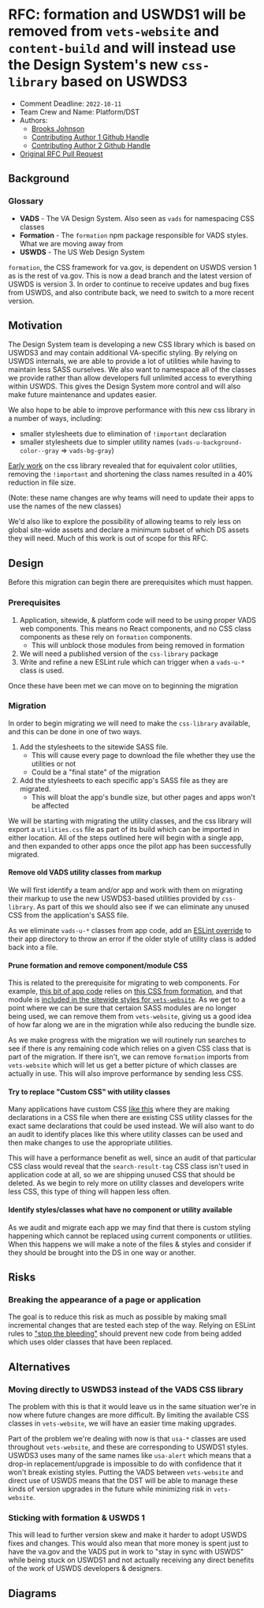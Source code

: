 # RFC: formation and USWDS1 will be removed from `vets-website` and `content-build` and will instead use the Design System's new `css-library` based on USWDS3

* Comment Deadline: `2022-10-11`
* Team Crew and Name: Platform/DST
* Authors:
  * [Brooks Johnson](https://github.com/bkjohnson)
  * [Contributing Author 1 Github Handle](https://github.com/ContributingAuthor1Handle)
  * [Contributing Author 2 Github Handle](https://github.com/ContributingAuthor2Handle)
* [Original RFC Pull Request](https://github.com/department-of-veterans-affairs/va.gov-platform-arch/pull/-1)

## Background

### Glossary

- **VADS** - The VA Design System. Also seen as `vads` for namespacing CSS classes
- **Formation** - The `formation` npm package responsible for VADS styles. What we are moving away from
- **USWDS** - The US Web Design System

`formation`, the CSS framework for va.gov, is dependent on USWDS version 1 as is the rest of va.gov. This is now a dead branch and the latest version of USWDS is version 3.
In order to continue to receive updates and bug fixes from USWDS, and also contribute back, we need to switch to a more recent version.

## Motivation

The Design System team is developing a new CSS library which is based on USWDS3 and may contain additional VA-specific styling.
By relying on USWDS internals, we are able to provide a lot of utilities while having to maintain less SASS ourselves.
We also want to namespace all of the classes we provide rather than allow developers full unlimited access to everything within USWDS.
This gives the Design System more control and will also make future maintenance and updates easier.

We also hope to be able to improve performance with this new css library in a number of ways, including:

- smaller stylesheets due to elimination of `!important` declaration
- smaller stylesheets due to simpler utility names (`vads-u-background-color--gray` => `vads-bg-gray`)

 [Early work](https://github.com/department-of-veterans-affairs/component-library/pull/452) on the css library revealed that for equivalent color utilities, removing the `!important` and shortening the class names resulted in a 40% reduction in file size.

(Note: these name changes are why teams will need to update their apps to use the names of the new classes)

We'd also like to explore the possibility of allowing teams to rely less on global site-wide assets and declare a minimum subset of which DS assets they will need. Much of this work is out of scope for this RFC.

## Design

Before this migration can begin there are prerequisites which must happen.

### Prerequisites

1. Application, sitewide, & platform code will need to be using proper VADS web components. This means no React components,
and no CSS class components as these rely on `formation` components.
    - This will unblock those modules from being removed in formation
1. We will need a published version of the `css-library` package
1. Write and refine a new ESLint rule which can trigger when a `vads-u-*` class is used.

Once these have been met we can move on to beginning the migration

### Migration

In order to begin migrating we will need to make the `css-library` available, and this can be done in one of two ways.

1. Add the stylesheets to the sitewide SASS file.
    - This will cause every page to download the file whether they use the utilities or not
    - Could be a "final state" of the migration
1. Add the stylesheets to each specific app's SASS file as they are migrated.
    - This will bloat the app's bundle size, but other pages and apps won't be affected

We will be starting with migrating the utility classes, and the css library will export a `utilities.css` file as part of its build which can be imported in either location. All of the steps outlined here will begin with a single app, and then expanded to other apps once the pilot app has been successfully migrated.

#### Remove old VADS utility classes from markup
We will first identify a team and/or app and work with them on migrating their markup to use the new USWDS3-based utilities provided by `css-library`. As part of this we should also see if we can eliminate any unused CSS from the application's SASS file.

As we eliminate `vads-u-*` classes from app code, add an [ESLint override](https://eslint.org/docs/latest/user-guide/configuring/configuration-files#how-do-overrides-work) to their app directory to throw an error if the older style of utility class is added back into a file.

#### Prune formation and remove component/module CSS

This is related to the prerequisite for migrating to web components. For example, [this bit of app code](https://github.com/department-of-veterans-affairs/vets-website/blob/4885e8c532f77801712a6d39c0625f8ceb19a556/src/applications/vaos/new-appointment/components/VAFacilityPage/FacilitiesNotShown.jsx#L81) relies on [this CSS from formation](https://github.com/department-of-veterans-affairs/veteran-facing-services-tools/blob/f0e1d666503ecf4aafcb421bbc47fc7f76abec4a/packages/formation/sass/modules/_m-additional-info.scss#L1-L4), and that module is [included in the sitewide styles for `vets-website`](https://github.com/department-of-veterans-affairs/vets-website/blob/4885e8c532f77801712a6d39c0625f8ceb19a556/src/platform/site-wide/sass/style.scss#L16). As we get to a point where we can be sure that certaion SASS modules are no longer being used, we can remove them from `vets-website`, giving us a good idea of how far along we are in the migration while also reducing the bundle size.

As we make progress with the migration we will routinely run searches to see if there is any remaining code which relies on a given CSS class that is part of the migration. If there isn't, we can remove `formation` imports from `vets-website` which will let us get a better picture of which classes are actually in use. This will also improve performance by sending less CSS.

#### Try to replace "Custom CSS" with utility classes

Many applications have custom CSS [like this](https://github.com/department-of-veterans-affairs/vets-website/blob/fad1a404cc2c7a8c33153d159523c14888d6fa03/src/applications/gi/sass/partials/_gi-search-page.scss#L303-L310) where they are making declarations in a CSS file when there are existing CSS utility classes for the exact same declarations that could be used instead. We will also want to do an audit to identify places like this where utility classes can be used and then make changes to use the appropriate utilities.

This will have a performance benefit as well, since an audit of that particular CSS class would reveal that the `search-result-tag` CSS class isn't used in application code at all, so we are shipping unused CSS that should be deleted. As we begin to rely more on utility classes and developers write less CSS, this type of thing will happen less often.

#### Identify styles/classes what have no component or utility available

As we audit and migrate each app we may find that there is custom styling happening which cannot be replaced using current components or utilities. When this happens we will make a note of the files & styles and consider if they should be brought into the DS in one way or another.

## Risks

### Breaking the appearance of a page or application

The goal is to reduce this risk as much as possible by making small incremental changes that are tested each step of the way. Relying on ESLint rules to ["stop the bleeding"](https://lethain.com/migrations/) should prevent new code from being added which uses older classes that have been replaced.

## Alternatives

### Moving directly to USWDS3 instead of the VADS CSS library

The problem with this is that it would leave us in the same situation wer're in now where future changes are more difficult.
By limiting the available CSS classes in `vets-website`, we will have an easier time making upgrades.

Part of the problem we're dealing with now is that `usa-*` classes are used throughout `vets-website`, and these are corresponding to USWDS1 styles. USWDS3 uses many of the same names like `usa-alert` which means that a drop-in replacement/upgrade is impossible to do with confidence that it won't break existing styles. Putting the VADS between `vets-website` and direct use of USWDS means that the DST will be able to manage these kinds of version upgrades in the future while minimizing risk in `vets-website`.

### Sticking with formation & USWDS 1

This will lead to further version skew and make it harder to adopt USWDS fixes and changes. This would also mean that more money is spent just to have the va.gov and the VADS put in work to "stay in sync with USWDS" while being stuck on USWDS1 and not actually receiving any direct benefits of the work of USWDS developers & designers.

## Diagrams

<!--
Try to visually represent the proposal using a [diagram](https://docs.github.com/en/get-started/writing-on-github/working-with-advanced-formatting/creating-diagrams). [Live editor](https://mermaid.live/)

-->

